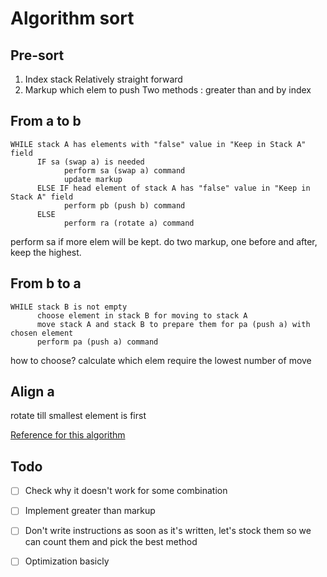 # Algorithm sort

## Pre-sort

1. Index stack
	Relatively straight forward
2. Markup which elem to push
	Two methods : greater than and by index

## From a to b

```
WHILE stack A has elements with "false" value in "Keep in Stack A" field
      IF sa (swap a) is needed
            perform sa (swap a) command
            update markup
      ELSE IF head element of stack A has "false" value in "Keep in Stack A" field
            perform pb (push b) command
      ELSE
            perform ra (rotate a) command
```

perform sa if more elem will be kept. do two markup, one before and after,  
keep the highest.

## From b to a

```
WHILE stack B is not empty
      choose element in stack B for moving to stack A
      move stack A and stack B to prepare them for pa (push a) with chosen element
      perform pa (push a) command
```
how to choose?
	calculate which elem require the lowest number of move

## Align a
rotate till smallest element is first

[Reference for this algorithm](https://github.com/VBrazhnik/Push_swap/wiki/Algorithm)

## Todo

- [ ] Check why it doesn't work for some combination
- [ ] Implement greater than markup
- [ ] Don't write instructions as soon as it's written,  let's stock them
so we can count them and pick the best method
- [ ] Optimization basicly

